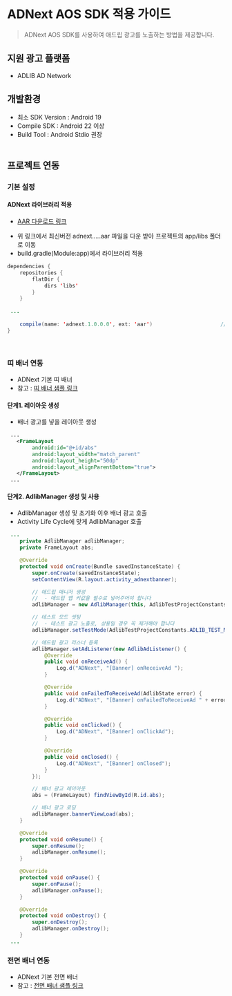 # ADNext AOS SDK 적용 가이드
> ADNext AOS SDK를 사용하여 애드립 광고를 노출하는 방법을 제공합니다.<br>


## 지원 광고 플랫폼
- ADLIB AD Network


## 개발환경
- 최소 SDK Version : Android 19
- Compile SDK : Android 22 이상
- Build Tool : Android Stdio 권장
<br><br>

## 프로젝트 연동

### 기본 설정

#### ADNext 라이브러리 적용
* [AAR 다운로드 링크](../AAR)
- 위 링크에서 최신버전 adnext.*.*.*.*.aar 파일을 다운 받아 프로젝트의 app/libs 폴더로 이동
- build.gradle(Module:app)에서 라이브러리 적용
```java
dependencies {
    repositories {
        flatDir {
            dirs 'libs'
        }
    }
    
 ...
 
    compile(name: 'adnext.1.0.0.0', ext: 'aar')                      // ADNext Library
}
```

<br>

### 띠 배너 연동

- ADNext 기본 띠 배너
- 참고 : [띠 배너 샘플 링크](./app/src/main/java/com/adnexttestproject/banner/README.md)

#### 단계1. 레이아웃 생성
- 배너 광고를 넣을 레이아웃 생성
```XML
 ...
   <FrameLayout
        android:id="@+id/abs"
        android:layout_width="match_parent"
        android:layout_height="50dp"
        android:layout_alignParentBottom="true">
   </FrameLayout>
 ...
```

#### 단계2. AdlibManager 생성 및 사용
- AdlibManager 생성 및 초기화 이후 배너 광고 호출
- Activity Life Cycle에 맞게 AdlibManager 호출

```java
 ...
    private AdlibManager adlibManager;                                            // 애드립 매니저
    private FrameLayout abs;                                                      // 배너 광고 레이아웃

    @Override
    protected void onCreate(Bundle savedInstanceState) {
        super.onCreate(savedInstanceState);
        setContentView(R.layout.activity_adnextbanner);

        // 애드립 매니저 생성
        //  - 애드립 앱 키값을 필수로 넣어주어야 합니다
        adlibManager = new AdlibManager(this, AdlibTestProjectConstants.ADLIB_API_KEY);

        // 테스트 모드 셋팅
        //  - 테스트 광고 노출로, 상용일 경우 꼭 제거해야 합니다
        adlibManager.setTestMode(AdlibTestProjectConstants.ADLIB_TEST_MODE);

        // 애드립 광고 리스너 등록
        adlibManager.setAdListener(new AdlibAdListener() {
            @Override
            public void onReceiveAd() {
                Log.d("ADNext", "[Banner] onReceiveAd ");
            }

            @Override
            public void onFailedToReceiveAd(AdlibState error) {
                Log.d("ADNext", "[Banner] onFailedToReceiveAd " + error.toString());
            }

            @Override
            public void onClicked() {
                Log.d("ADNext", "[Banner] onClickAd");
            }

            @Override
            public void onClosed() {
                Log.d("ADNext", "[Banner] onClosed");
            }
        });

        // 배너 광고 레이아웃
        abs = (FrameLayout) findViewById(R.id.abs);

        // 배너 광고 로딩
        adlibManager.bannerViewLoad(abs);
    }

    @Override
    protected void onResume() {
        super.onResume();
        adlibManager.onResume();
    }

    @Override
    protected void onPause() {
        super.onPause();
        adlibManager.onPause();
    }

    @Override
    protected void onDestroy() {
        super.onDestroy();
        adlibManager.onDestroy();
    }
 ...
```

### 전면 배너 연동

- ADNext 기본 전면 배너
- 참고 : [전면 배너 샘플 링크](./app/src/main/java/com/adnexttestproject/interstitial/README.md)
